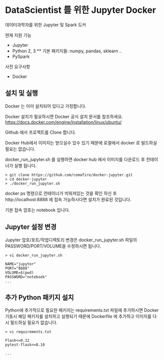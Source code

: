 # DataScientist 를 위한 Jupyter Docker 
데이터과학자를 위한 Jupyter 및 Spark 도커

현재 지원 기능 
* Jupyter
* Python 2, 3
** 기본 패키지들: numpy, pandas, sklearn ..
* PySpark

사전 요구사항
* Docker


## 설치 및 실행 

Docker 는 이미 설치되어 있다고 가정합니다.

Docker 설치가 필요하시면 Docker 공식 설치 문서를 참조하세요.
https://docs.docker.com/engine/installation/linux/ubuntu/

Github 에서 프로젝트를 Clone 합니다.

Docker Hub에서 이미지는 받으실수 있수 있기 때문에 로컬에서 docker 로 빌드하실 필요는 없습니다.

docker_run_jupyter.sh 를 실행하면 docker hub 에서 이미지를 다운로드 후 컨테이너가 실행 됩니다.

```
> git clone https://github.com/comafire/docker-jupyter.git
> cd docker-jupyter
> ./docker_run_jupyter.sh
``` 

docker ps 명령으로 컨테이너가 띄워져있는 것을 확인 하신 후
http://localhost:8888 에 접속 가능하시다면 설치가 완료된 것입니다.

기본 접속 암호는 notebook 입니다. 

## Jupyter 설정 변경 

Jupyter 암호/포트/작업디렉토리 변경은 docker_run_jupyter.sh 파일의 PASSWORD/PORT/VOLUME을 수정하시면 됩니다.

```
> vi docker_run_jupyter.sh

NAME="jupyter"
PORT="8888"
VOLUME=$(pwd)
PASSWORD="notebook"
...

``` 

## 추가 Python 패키지 설치

Python에 추가적으로 필요한 패키지는 requirements.txt 파일에 추가하시면 
Docker 기동시 해당 패키지를 설치하고 실행되기 때문에 Dockerfile 에 추가하고 이미지를
다시 필드하실 필요가 없습니다.

```
> vi requirements.txt

Flask<=0.12
pytest-flask<=0.10

...

```


